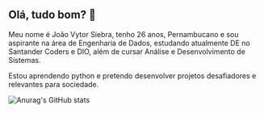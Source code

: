 ## Olá, tudo bom? 👋

Meu nome é João Vytor Siebra, tenho 26 anos, Pernambucano e sou aspirante na área de Engenharia de Dados, estudando atualmente DE no Santander Coders e DIO, além de cursar Análise e Desenvolvimento de Sistemas. 

Estou aprendendo python e pretendo desenvolver projetos desafiadores e relevantes para sociedade.

![Anurag's GitHub stats](https://github-readme-stats.vercel.app/api?username=vytorsiebra&theme=algolia)
<!--
**vytorsiebra/vytorsiebra** is a ✨ _special_ ✨ repository because its `README.md` (this file) appears on your GitHub profile.

Here are some ideas to get you started:

- 🔭 I’m currently working on ...
- 🌱 I’m currently learning ...
- 👯 I’m looking to collaborate on ...
- 🤔 I’m looking for help with ...
- 💬 Ask me about ...
- 📫 How to reach me: ...
- 😄 Pronouns: ...
- ⚡ Fun fact: ...
-->
